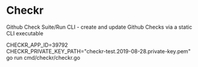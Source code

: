 # Checkr
Github Check Suite/Run CLI - create and update Github Checks via a static CLI executable 


CHECKR_APP_ID=39792 \
CHECKR_PRIVATE_KEY_PATH="checkr-test.2019-08-28.private-key.pem" \
go run cmd/checkr/checkr.go

